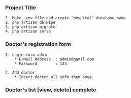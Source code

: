 
### Project Title
    1. Make .env file and create "hospital" database name
    2. php artisan db:wipe
    3. php artisan migrate
    4. php artisan serve

### Doctor's registration form
    1. Login form admin
        * E-Mail Address  : admin@gamil.com
        * Password        : 123

    2. Add doctor
        * Insert doctor all info then save.

### Doctor's list [view, delete] complete